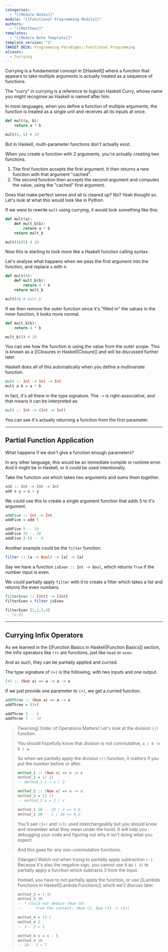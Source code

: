 ```yaml
---
categories:
  - "[[Module Notes]]"
module: "[[Functional Programming Module]]"
authors:
  - "[[Matthew]]"
templates:
  - "[[Module Note Template]]"
template_version: "1"
TARGET DECK: Programming Paradigms::Functional Programming
aliases:
  - Currying
---
```

Currying is a fundamental concept in [[Haskell]] where a function that appears to take multiple arguments is actually treated as a sequence of functions.

The "curry" in currying is a reference to logician Haskell Curry, whose name you might recognise as Haskell is named after him.

In most languages, when you define a function of multiple arguments, the function is treated as a single unit and receives all its inputs at once.

```Python
def mult(a, b):
	return a * b

mult(4, 5) # 20
```

But in Haskell, multi-parameter functions don't actually exist.

When you create a function with 2 arguments, you're actually creating two functions.

1. The first function accepts the first argument. It then returns a new function with that argument "cached".
2. The second function then accepts the second argument and computes the value, using the "cached" first argument.

Does that make perfect sense and all is cleared up? No? Yeah thought so. Let's look at what this would look like in Python.

If we were to rewrite `mult` using currying, it would look something like this:

```Python
def mult(a):
	def mult_b(b):
		return a * b
	return mult_b

mult(4)(5) # 20
```

Now this is starting to look more like a Haskell function calling syntax.

Let's analyse what happens when we pass the first argument into the function, and replace `a` with `4`.

```Python
def mult(4):
	def mult_b(b):
		return 4 * b
	return mult_b

mult(4) # mult_b
```

If we then remove the outer function since it's "filled in" the values in the inner function, it looks more normal.

```Python
def mult_b(b):
	return 4 * b

mult_b(5) # 20
```

You can see how the function is using the value from the outer scope. This is known as a [[Closures in Haskell|Closure]] and will be discussed further later.

Haskell does all of this automatically when you define a multivariate function.

```Haskell
mult :: Int -> Int -> Int
mult a b = a * b
```

In fact, it's all there in the type signature. The `->` is right-associative, and that means it can be interpreted as:

```Haskell
mult :: Int -> (Int -> Int)
```

You can see it's actually returning a function from the first parameter.

---

## Partial Function Application

What happens if we don't give a function enough parameters?

In any other language, this would be an immediate compile or runtime error. And it might be in Haskell, or it could be used intentionally.

Take the function `add` which takes two arguments and sums them together.

```Haskell
add :: Int -> Int -> Int
add x y = x + y
```

We could use this to create a single argument function that adds 5 to it's argument.

```Haskell
addFive :: Int -> Int
addFive = add 5

addFive 5 -- 10
addFive 25 -- 30
addFive (-5) -- 0
```

Another example could be the `filter` function.

```Haskell
filter :: (a -> Bool) -> [a] -> [a]
```

Say we have a function `isEven :: Int -> Bool`, which returns `True` if the number input is even.

We could partially apply `filter` with it to create a filter which takes a list and returns the even numbers.

```Haskell
filterEven :: [Int] -> [Int]
filterEven = filter isEven

filterEven [1,2,3,4]
-- [2,4]
```

---

## Currying Infix Operators

As we learned in the [[Function Basics in Haskell|Function Basics]] section, the infix operators like `(+)` are functions, just like `head` or `even`.

And as such, they can be partially applied and curried.

The type signature of `(+)` is the following, with two inputs and one output.

```Haskell
(+) :: (Num a) => a -> a -> a
```

If we just provide one parameter to `(+)`, we get a curried function.

```Haskell
addThree :: (Num a) => a -> a
addThree = (3+)

addThree 3 -- 6
addThree 7 -- 10
```

> [!warning] Order of Operations Matters!
> Let's look at the division `(/)` function.
> 
> You should hopefully know that division is not commutative, `a / b != b / a`.
> 
> So when we partially apply the division `(/)` function, it matters if you put the number before or after.
> 
> ```Haskell
> method_1 :: (Num a) => a -> a
> method_1 = (/ 2)
> -- method_1 x = x / 2
> 
> method_2 :: (Num a) => a -> a
> method_2 = (2 /)
> -- method_2 x = 2 / x
> 
> method_1 10 -- 10 / 2 == 5.0
> method_2 10 -- 2 / 10 == 0.2
> ```
> 
> You'll see `(3+)` and `(+3)` used interchangeably but you should know and remember what they mean under the hood. It will help you debugging your code and figuring out why it isn't doing what you expect.
> 
> And this goes for any non-commutative functions.

> [!danger]
> Watch out when trying to partially apply subtraction `(-)`. Because it's also the negative sign, you cannot use it as `(-3)` to partially apply a function which subtracts 3 from the input.
> 
> Instead, you have to not partially apply the function, or use [[Lambda Functions in Haskell|Lambda Functions]] which we'll discuss later.
> 
> ```Haskell
> method_3 = (-3)
> method_3 10
> -- * Could not deduce (Num t0)
> --      from the context: (Num t1, Num (t1 -> t2))
> 
> method_4 = (3-)
> method_4 2
> -- 3 - 2 = 1
> 
> method_4 x = x - 3
> method_4 10
> -- 10 - 3 = 7
> ```
